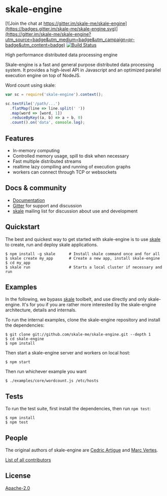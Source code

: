 # skale-engine

[![Join the chat at https://gitter.im/skale-me/skale-engine](https://badges.gitter.im/skale-me/skale-engine.svg)](https://gitter.im/skale-me/skale-engine?utm_source=badge&utm_medium=badge&utm_campaign=pr-badge&utm_content=badge)
[![Build
Status](https://travis-ci.org/skale-me/skale-engine.svg?branch=master)](https://travis-ci.org/skale-me/skale-engine)

High performance distributed data processing engine

Skale-engine is a fast and general purpose distributed data processing
system. It provides a high-level API in Javascript and an optimized
parallel execution engine on top of NodeJS.

Word count using skale:

```javascript
var sc = require('skale-engine').context();

sc.textFile('/path/...')
  .flatMap(line => line.split(' '))
  .map(word => [word, 1])
  .reduceByKey((a, b) => a + b, 0)
  .count().on('data', console.log);
```

## Features

* In-memory computing
* Controlled memory usage, spill to disk when necessary
* Fast multiple distributed streams
* realtime lazy compiling and running of execution graphs
* workers can connect through TCP or websockets

## Docs & community

* [Documentation](https://skale-me.github.io/skale-engine)
* [Gitter](https://gitter.im/skale-me/skale-engine) for support and
  discussion
* [skale](https://groups.google.com/forum/#!forum/skale)
  mailing list for discussion about use and development

## Quickstart

The best and quickest way to get started with skale-engine is to use
[skale](https://www.npmjs.com/package/skale) to create, run
and deploy skale applications.

	$ npm install -g skale      # Install skale command once and for all
	$ skale create my_app       # Create a new app, install skale-engine
	$ cd my_app
	$ skale run                 # Starts a local cluster if necessary and run

## Examples

In the following, we bypass [skale](https://www.npmjs.com/package/skale)
toolbelt, and use directly and only skale-engine. It's for you if you are
rather more interested by the skale-engine architecture, details and internals.

To run the internal examples, clone the skale-engine repository and
install the dependencies:

	$ git clone git://github.com/skale-me/skale-engine.git --depth 1
	$ cd skale-engine
	$ npm install

Then start a skale-engine server and workers on local host:

	$ npm start

Then run whichever example you want

	$ ./examples/core/wordcount.js /etc/hosts

## Tests

To run the test suite, first install the dependencies, then run `npm test`:

	$ npm install
	$ npm test

## People

The original authors of skale-engine are [Cedric Artigue](https://github.com/CedricArtigue) and [Marc Vertes](https://github.com/mvertes).

[List of all
contributors](https://github.com/skale-me/skale-engine/graphs/contributors)

## License

[Apache-2.0](LICENSE)

